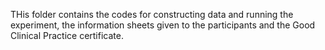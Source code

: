 THis folder contains the codes for constructing data and running the experiment, the information sheets given to the participants and the Good Clinical Practice certificate. 
